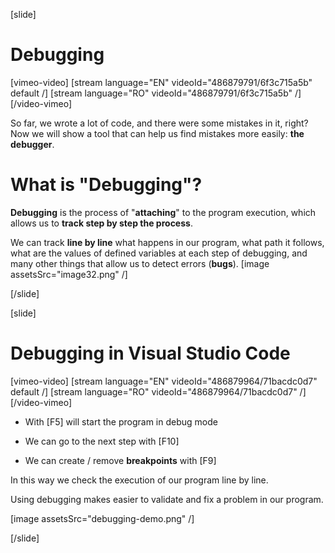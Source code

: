 [slide]
# Debugging

[vimeo-video]
[stream language="EN" videoId="486879791/6f3c715a5b" default /]
[stream language="RO" videoId="486879791/6f3c715a5b"  /]
[/video-vimeo]

So far, we wrote a lot of code, and there were some mistakes in it, right? Now we will show a tool that can help us find mistakes more easily: **the debugger**.

# What is "Debugging"?

**Debugging** is the process of "**attaching**" to the program execution, which allows us to **track step by step the process**. 

We can track **line by line** what happens in our program, what path it follows, what are the values of defined variables at each step of debugging, and many other things that allow us to detect errors (**bugs**).
[image assetsSrc="image32.png" /]

[/slide]

[slide]

# Debugging in Visual Studio Code

[vimeo-video]
[stream language="EN" videoId="486879964/71bacdc0d7" default /]
[stream language="RO" videoId="486879964/71bacdc0d7"  /]
[/video-vimeo]


* With \[F5\] will start the program in debug mode

* We can go to the next step with \[F10\]

* We can create / remove **breakpoints** with \[F9\]


In this way we check the execution of our program line by line.

Using debugging makes easier to validate and fix a problem in our program.


[image assetsSrc="debugging-demo.png" /]

[/slide]


